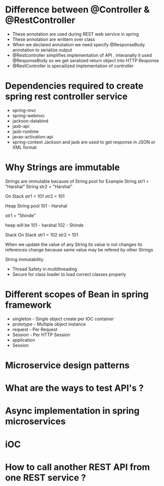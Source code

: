 
# Difference between @Controller & @RestController
- These annotation are used during REST web service in spring
- These annotation are writtern over class
- When we declared annotation we need specify @ResponseBody annotation to serialize output
- @Restcontroller simplifies implementation of API , interanally it used @ResponseBody so we get seralized return object into HTTP Response
- @RestController is specailized implementation of controller


# Dependencies required to create spring rest controller service
- spring-mvc
- spring-webmvc
- jackson-databind
- jaxb-api
- jaxb-runtime
- javax-activation-api
- spring-context
Jackson and jaxb are used to get response in JSON or XML format

# Why Strings are immutable
Strings are immutable because of String pool 
for Example 
String str1 = "Harshal"
String str2 = "Harshal"

On Stack
str1 = 101
str2 = 101

Heap
String pool
101 - Harshal

str1 = "Shinde"

heap will be
101 - harshal
102 - Shinde

Stack 
On Stack
str1 = 102
str2 = 101

When we update the value of any String its value is not changes its references change because same value may be refered by other Strings

String immutability
- Thread Safety in multithreading
- Secure for class loader to load correct classes properly


# Different scopes of Bean in spring framework
- singleton - Single object create per IOC container
- prototype - Multiple object instance
- request - Per Request
- Session - Per HTTP Session
- application 
- Session


# Microservice design patterns

# What are the ways to test API's ?

# Async implementation in spring microservices

# iOC

# How to call another REST API from one REST service ?
  
